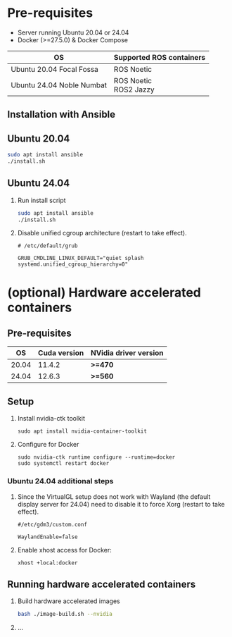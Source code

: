 # Pre-requisites

- Server running Ubuntu 20.04 or 24.04
- Docker (>=27.5.0) & Docker Compose

| OS  | Supported ROS containers |
|---|---|
| Ubuntu 20.04 Focal Fossa  | ROS Noetic  |
| Ubuntu 24.04 Noble Numbat  | ROS Noetic<br>ROS2 Jazzy   |

## Installation with Ansible

## Ubuntu 20.04

```bash
sudo apt install ansible
./install.sh
```

## Ubuntu 24.04

1. Run install script

    ```bash
    sudo apt install ansible
    ./install.sh
    ```

2. Disable unified cgroup architecture (restart to take effect).
    ```
    # /etc/default/grub

    GRUB_CMDLINE_LINUX_DEFAULT="quiet splash systemd.unified_cgroup_hierarchy=0"
    ```

# (optional) Hardware accelerated containers

## Pre-requisites

| OS  |  Cuda version  | NVidia driver version  |
|---|---|---|
| 20.04  | 11.4.2  | **>=470** |
| 24.04  | 12.6.3  | **>=560** |

## Setup

1. Install nvidia-ctk toolkit

    ```
    sudo apt install nvidia-container-toolkit
    ```

2. Configure for Docker
    ```
    sudo nvidia-ctk runtime configure --runtime=docker
    sudo systemctl restart docker
    ```

### Ubuntu 24.04 additional steps
1. Since the VirtualGL setup does not work with Wayland (the default display server for 24.04) need to disable it to force Xorg (restart to take effect).
    ```
    #/etc/gdm3/custom.conf

    WaylandEnable=false
    ```
2. Enable xhost access for Docker:
    ```
    xhost +local:docker
    ```

## Running hardware accelerated containers

1. Build hardware accelerated images

    ```bash
    bash ./image-build.sh --nvidia
    ```

2. ...